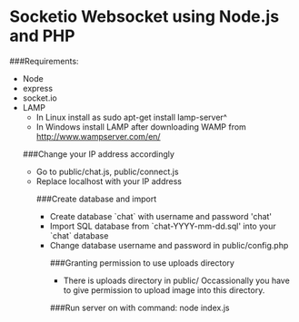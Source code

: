 # Socketio Websocket using Node.js and PHP

###Requirements: 
	<ul>
	<li> Node</li>
	<li> express </li>
	<li> socket.io </li>
	<li> LAMP 
		<ul>
	 	<li> In Linux install as sudo apt-get install lamp-server^</li>
		<li> In Windows install LAMP after downloading WAMP from http://www.wampserver.com/en/</li>
		</ul>
	</li>

###Change your IP address accordingly
<ul>
<li> Go to public/chat.js, public/connect.js</li>
<li> Replace localhost with your IP address</li>
</li>

###Create database and import
<ul>
<li> Create database `chat` with username and password 'chat'</li>
<li> Import SQL database from `chat-YYYY-mm-dd.sql' into your `chat` database</li>
<li> Change database username and password in public/config.php</li>

###Granting permission to use uploads directory
<ul>
<li> There is uploads directory in public/
Occassionally you have to give permission to upload image into this directory.
</li>
</ul>
 
###Run server on with command: node index.js

